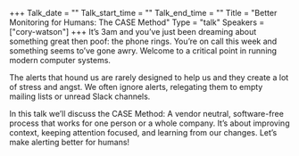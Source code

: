 +++
Talk_date = ""
Talk_start_time = ""
Talk_end_time = ""
Title = "Better Monitoring for Humans: The CASE Method"
Type = "talk"
Speakers = ["cory-watson"]
+++
It’s 3am and you’ve just been dreaming about something great then poof: the phone rings. You’re on call this week and something seems to’ve gone awry. Welcome to a critical point in running modern computer systems.

The alerts that hound us are rarely designed to help us and they create a lot of stress and angst. We often ignore alerts, relegating them to empty mailing lists or unread Slack channels.

In this talk we’ll discuss the CASE Method: A vendor neutral, software-free process that works for one person or a whole company. It’s about improving context, keeping attention focused, and learning from our changes. Let’s make alerting better for humans!

